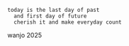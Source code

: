 ```
today is the last day of past 
  and first day of future
  cherish it and make everyday count
```

wanjo 2025
